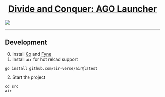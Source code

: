 <h1 align="center">
  <a href="https://www.divide-and-conquer-ago.com">Divide and Conquer: AGO Launcher</a>
</h1>

![](https://i.imgur.com/DvclN4t.png)

-----------------
## Development
0. Install [Go](https://go.dev/doc/install) and [Fyne](https://docs.fyne.io/started/)
1. Install `air` for hot reload support

```
go install github.com/air-verse/air@latest
```

2. Start the project

```
cd src 
air
```